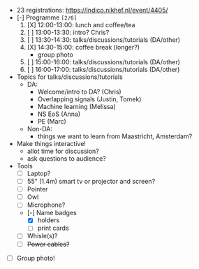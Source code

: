 -   23 registrations: <https://indico.nikhef.nl/event/4405/>
-   [-] Programme <code>[2/6]</code>
    1.  [X] 12:00-13:00: lunch and coffee/tea
    2.  [ ] 13:00-13:30: intro? Chris?
    3.  [ ] 13:30-14:30: talks/discussions/tutorials (DA/other)
    4.  [X] 14:30-15:00: coffee break (longer?)
        -   group photo
    5.  [ ] 15:00-16:00: talks/discussions/tutorials (DA/other)
    6.  [ ] 16:00-17:00: talks/discussions/tutorials (DA/other)
-   Topics for talks/discussions/tutorials
    -   DA:
        -   Welcome/intro to DA? (Chris)
        -   Overlapping signals (Justin, Tomek)
        -   Machine learning (Melissa)
        -   NS EoS (Anna)
        -   PE (Marc)
    -   Non-DA:
        -   things we want to learn from Maastricht, Amsterdam?
-   Make things interactive!
    -   allot time for discussion?
    -   ask questions to audience?
-   Tools
    -   [ ] Laptop?
    -   [ ] 55" (1.4m) smart tv or projector and screen?
    -   [ ] Pointer
    -   [ ] Owl
    -   [ ] Microphone?
    -   [-] Name badges
        -   [X] holders
        -   [ ] print cards
    -   [ ] Whisle(s)?
    -   [ ] ~~Power cables?~~
-   [ ] Group photo!